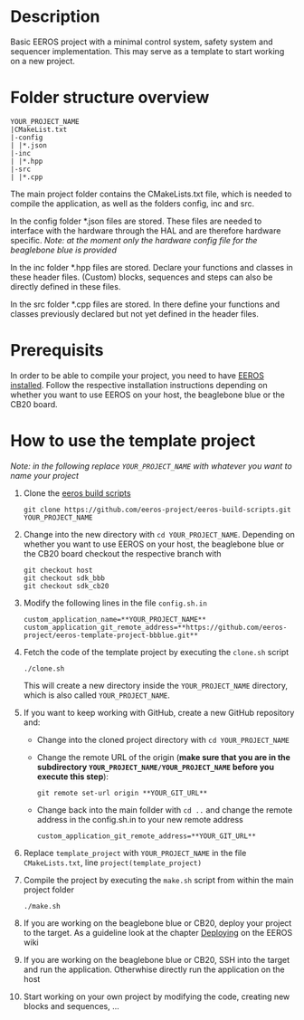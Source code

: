 # Description

Basic EEROS project with a minimal control system, safety system and sequencer implementation. This may serve as a template to start working on a new project.

# Folder structure overview

```
YOUR_PROJECT_NAME
|CMakeList.txt
|-config
| |*.json
|-inc
| |*.hpp
|-src
| |*.cpp
```

The main project folder contains the CMakeLists.txt file, which is needed to compile the application, as well as the folders config, inc and src.

In the config folder *.json files are stored. These files are needed to interface with the hardware through the HAL and are therefore hardware specific. *Note: at the moment only the hardware config file for the beaglebone blue is provided*

In the inc folder *.hpp files are stored. Declare your functions and classes in these header files. (Custom) blocks, sequences and steps can also be directly defined in these files.

In the src folder *.cpp files are stored. In there define your functions and classes previously declared but not yet defined in the header files.

# Prerequisits

In order to be able to compile your project, you need to have [EEROS installed](https://wiki.eeros.org/getting_started/install). Follow the respective installation instructions depending on whether you want to use EEROS on your host, the beaglebone blue or the CB20 board.

# How to use the template project

*Note: in the following replace `YOUR_PROJECT_NAME` with whatever you want to name your project*

1. Clone the [eeros build scripts](https://github.com/eeros-project/eeros-build-scripts)

    `git clone https://github.com/eeros-project/eeros-build-scripts.git YOUR_PROJECT_NAME`

2. Change into the new directory with `cd YOUR_PROJECT_NAME`. Depending on whether you want to use EEROS on your host, the beaglebone blue or the CB20 board checkout the respective branch with

    ```
    git checkout host
    git checkout sdk_bbb
    git checkout sdk_cb20
    ```

3. Modify the following lines in the file `config.sh.in`

    ```
    custom_application_name=**YOUR_PROJECT_NAME**
    custom_application_git_remote_address=**https://github.com/eeros-project/eeros-template-project-bbblue.git**
    ```

4. Fetch the code of the template project by executing the `clone.sh` script

    `./clone.sh`
    
    This will create a new directory inside the `YOUR_PROJECT_NAME` directory, which is also called `YOUR_PROJECT_NAME`.

5. If you want to keep working with GitHub, create a new GitHub repository and:

    - Change into the cloned project directory with `cd YOUR_PROJECT_NAME`
    
    - Change the remote URL of the origin (**make sure that you are in the subdirectory `YOUR_PROJECT_NAME/YOUR_PROJECT_NAME` before you execute this step**):

        `git remote set-url origin **YOUR_GIT_URL**`

    - Change back into the main follder with `cd ..` and change the remote address in the config.sh.in to your new remote address

        `custom_application_git_remote_address=**YOUR_GIT_URL**`

6. Replace `template_project` with `YOUR_PROJECT_NAME` in the file `CMakeLists.txt`, line `project(template_project)`

7. Compile the project by executing the `make.sh` script from within the main project folder

    `./make.sh`

8. If you are working on the beaglebone blue or CB20, deploy your project to the target. As a guideline look at the chapter [Deploying](https://wiki.eeros.org/getting_started/deploy) on the EEROS wiki 

9. If you are working on the beaglebone blue or CB20, SSH into the target and run the application. Otherwhise directly run the application on the host

10. Start working on your own project by modifying the code, creating new blocks and sequences, ...
